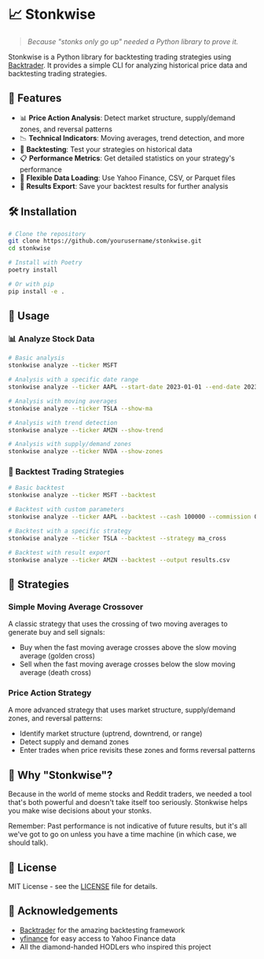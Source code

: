 # 📈 Stonkwise

> *Because "stonks only go up" needed a Python library to prove it.*

Stonkwise is a Python library for backtesting trading strategies using [Backtrader](https://www.backtrader.com/). It provides a simple CLI for analyzing historical price data and backtesting trading strategies.

## 🚀 Features

- 📊 **Price Action Analysis**: Detect market structure, supply/demand zones, and reversal patterns
- 📉 **Technical Indicators**: Moving averages, trend detection, and more
- 🧪 **Backtesting**: Test your strategies on historical data
- 📋 **Performance Metrics**: Get detailed statistics on your strategy's performance
- 🔄 **Flexible Data Loading**: Use Yahoo Finance, CSV, or Parquet files
- 💾 **Results Export**: Save your backtest results for further analysis

## 🛠️ Installation

```bash
# Clone the repository
git clone https://github.com/yourusername/stonkwise.git
cd stonkwise

# Install with Poetry
poetry install

# Or with pip
pip install -e .
```

## 📖 Usage

### 📊 Analyze Stock Data

```bash
# Basic analysis
stonkwise analyze --ticker MSFT

# Analysis with a specific date range
stonkwise analyze --ticker AAPL --start-date 2023-01-01 --end-date 2023-12-31

# Analysis with moving averages
stonkwise analyze --ticker TSLA --show-ma

# Analysis with trend detection
stonkwise analyze --ticker AMZN --show-trend

# Analysis with supply/demand zones
stonkwise analyze --ticker NVDA --show-zones
```

### 🧪 Backtest Trading Strategies

```bash
# Basic backtest
stonkwise analyze --ticker MSFT --backtest

# Backtest with custom parameters
stonkwise analyze --ticker AAPL --backtest --cash 100000 --commission 0.0005

# Backtest with a specific strategy
stonkwise analyze --ticker TSLA --backtest --strategy ma_cross

# Backtest with result export
stonkwise analyze --ticker AMZN --backtest --output results.csv
```

## 📝 Strategies

### Simple Moving Average Crossover

A classic strategy that uses the crossing of two moving averages to generate buy and sell signals:

- Buy when the fast moving average crosses above the slow moving average (golden cross)
- Sell when the fast moving average crosses below the slow moving average (death cross)

### Price Action Strategy

A more advanced strategy that uses market structure, supply/demand zones, and reversal patterns:

- Identify market structure (uptrend, downtrend, or range)
- Detect supply and demand zones
- Enter trades when price revisits these zones and forms reversal patterns

## 🤔 Why "Stonkwise"?

Because in the world of meme stocks and Reddit traders, we needed a tool that's both powerful and doesn't take itself too seriously. Stonkwise helps you make wise decisions about your stonks. 

Remember: Past performance is not indicative of future results, but it's all we've got to go on unless you have a time machine (in which case, we should talk).

## 📄 License

MIT License - see the [LICENSE](LICENSE) file for details.

## 🙏 Acknowledgements

- [Backtrader](https://www.backtrader.com/) for the amazing backtesting framework
- [yfinance](https://github.com/ranaroussi/yfinance) for easy access to Yahoo Finance data
- All the diamond-handed HODLers who inspired this project
